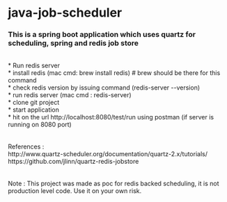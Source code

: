 # java-job-scheduler

### This is a spring boot application which uses quartz for scheduling, spring and redis job store<br /> ###
<br />
* Run redis server<br />
	* install redis (mac cmd: brew install redis) # brew should be there for this command<br />
	* check redis version by issuing command (redis-server --version)<br />
	* run redis server (mac cmd : redis-server)<br />
* clone git project<br />
* start application<br />
* hit on the url http://localhost:8080/test/run using postman (if server is running on 8080 port)<br />
<br />
<br />
References :<br />
 	http://www.quartz-scheduler.org/documentation/quartz-2.x/tutorials/<br />
 	https://github.com/jlinn/quartz-redis-jobstore<br />
  <br />
  <br />
Note : This project was made as poc for redis backed scheduling, it is not production level code. Use it on your own risk.
